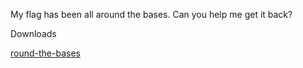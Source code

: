 My flag has been all around the bases. Can you help me get it back?

Downloads

[round-the-bases](https://static.redpwn.net/uploads/41171cb0619af29b7609593f4886694e206309d84d9fb8de0b09998bd83f42f3/round-the-bases)
